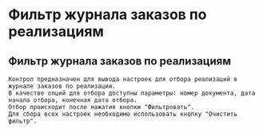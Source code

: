 ﻿---
description: 2.4.7
---
# Фильтр журнала заказов по реализациям
## Фильтр журнала заказов по реализациям
	Контрол предназначен для вывода настроек для отбора реализаций в журнале заказов по реализации.
	В качестве опций для отбора доступны параметры: номер документа, дата начала отбора, конечная дата отбора.
	Отбор происходит после нажатия кнопки "Фильтровать".
	Для сбора всех настроек необходимо использовать кнопку "Очистить фильтр".
